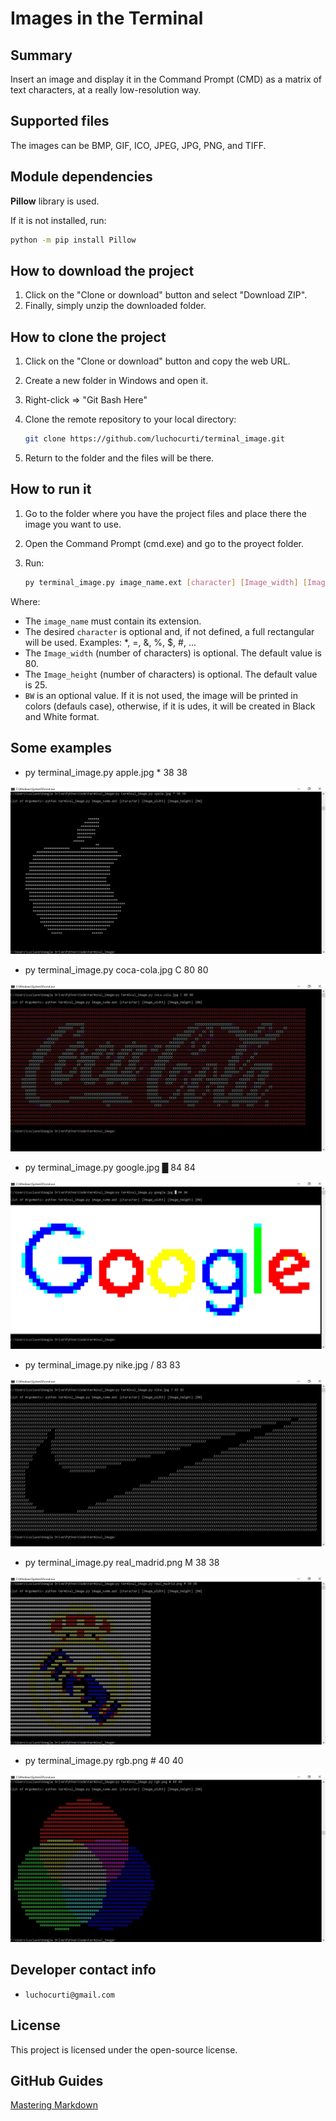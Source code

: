 # Images in the Terminal

## Summary

Insert an image and display it in the Command Prompt (CMD) as a matrix of text characters, at a really low-resolution way.

## Supported files

The images can be BMP, GIF, ICO, JPEG, JPG, PNG, and TIFF.

## Module dependencies

**Pillow** library is used.

If it is not installed, run:

```bash
python -m pip install Pillow
```

## How to download the project

1. Click on the "Clone or download" button and select "Download ZIP".
2. Finally, simply unzip the downloaded folder.

## How to clone the project

1. Click on the "Clone or download" button and copy the web URL.
2. Create a new folder in Windows and open it.
3. Right-click => "Git Bash Here"
4. Clone the remote repository to your local directory:

    ```bash
    git clone https://github.com/luchocurti/terminal_image.git
    ```

5. Return to the folder and the files will be there.

## How to run it

1. Go to the folder where you have the project files and place there the image you want to use.
2. Open the Command Prompt (cmd.exe) and go to the proyect folder.
3. Run:

    ```bash
    py terminal_image.py image_name.ext [character] [Image_width] [Image_height] [BW]
    ```

Where:

* The `image_name` must contain its extension.
* The desired `character` is optional and, if not defined, a full rectangular will be used. Examples: *, =, &, %, $, #, ...
* The `Image_width` (number of characters) is optional. The default value is 80.
* The `Image_height` (number of characters) is optional. The default value is 25.
* `BW` is an optional value. If it is not used, the image will be printed in colors (defauls case), otherwise, if it is udes, it will be created in Black and White format.

## Some examples

* py terminal_image.py apple.jpg * 38 38

![apple](https://raw.githubusercontent.com/luchocurti/terminal_image/master/examples/apple.JPG)

* py terminal_image.py coca-cola.jpg C 80 80

![coca-cola](https://raw.githubusercontent.com/luchocurti/terminal_image/master/examples/coca%20cola.JPG)

* py terminal_image.py google.jpg █ 84 84

![google](https://raw.githubusercontent.com/luchocurti/terminal_image/master/examples/google.JPG)

* py terminal_image.py nike.jpg / 83 83

![nike](https://raw.githubusercontent.com/luchocurti/terminal_image/master/examples/nike.JPG)

* py terminal_image.py real_madrid.png M 38 38

![real_madrid](https://raw.githubusercontent.com/luchocurti/terminal_image/master/examples/real%20madrid.JPG)

* py terminal_image.py rgb.png # 40 40

![rgb](https://raw.githubusercontent.com/luchocurti/terminal_image/master/examples/rgb.JPG)

## Developer contact info

* `luchocurti@gmail.com`

## License

This project is licensed under the open-source license.

## GitHub Guides

[Mastering Markdown](https://guides.github.com/features/mastering-markdown/)
